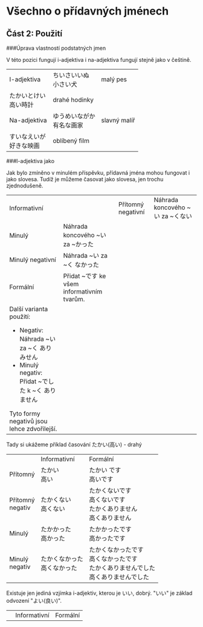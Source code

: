 Všechno o přídavných jménech
============================

Část 2: Použití
---------------

###Úprava vlastností podstatných jmen

V této pozici fungují i-adjektiva i na-adjektiva fungují stejně jako v češtině.

<table>
<tr><td>I-adjektiva</td><td>ちいさいいぬ<br/>小さい犬</td><td>malý pes</td></tr>
<tr><td>たかいとけい<br/>高い時計</td><td>drahé hodinky</td></tr>
<tr><td>Na-adjektiva</td><td>ゆうめいながか<br/>有名な画家</td><td>slavný malíř</td></tr>
<tr><td>すいなえいが<br/>好きな映画</td><td>oblíbený film</td></tr>
</table>

###I-adjektiva jako 

Jak bylo zmíněno v minulém příspěvku, přídavná jména mohou fungovat i jako slovesa. Tudíž je můžeme časovat jako slovesa, jen trochu zjednodušeně.

<table>
<tr><td colspan="2">Informativní</td><td>Přítomný negativní</td><td>Náhrada koncového ~い za ~くない</td></tr>
<tr><td>Minulý</td><td>Náhrada koncového ~い za ~かった</td></tr>
<tr><td>Minulý negativní</td><td>Náhrada ~い za ~く なかった</td></tr>

<tr><td>Formální</td><td>Přidat ~です ke všem informativním tvarům.</td></tr>
<tr><td>Další varianta použití:
<ul><li>Negativ: Náhrada ~い za ~く ありみせん</li>
<li>Minulý negativ: Přidat ~でした k ~く ありません</li></ul>
Tyto formy negativů jsou lehce zdvořilejší.</td></tr>
</table>

Tady si ukážeme příklad časování たかい(高い) - drahý

<table>
<tr><td></td><td>Informativní</td><td>Formální</td></tr>
<tr><td>Přítomný</td><td>たかい<br/>高い</td><td>たかい です<br/>高いです</td></tr>
<tr><td>Přítomný<br/>negativ</td><td>たかくない<br/>高くない</td><td>たかくないです<br/>高くないです<br/>たかくありません<br/>高くありません</td></tr>
<tr><td>Minulý</td><td>たかかった<br/>高かった</td><td>たかかったです<br/>高かったです</td></tr>
<tr><td>Minulý<br/>negativ</td><td>たかくなかった<br/>高くなかった</td><td>たかくなかったです<br/>高くなかったです<br/>たかくありませんでした<br/>高くありませんでした</td></tr>
</table>

Existuje jen jediná vzjímka i-adjektiv, kterou je いい, dobrý. "いい" je základ odvození "よい(良い)".

<table>
<tr><td></td><td>Informativní</td><td>Formální</td></tr>

